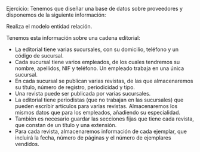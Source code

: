 Ejercicio:
Tenemos que diseñar una base de datos sobre proveedores y disponemos de la siguiente información:

Realiza el modelo entidad relación.

Tenemos esta información sobre una cadena editorial:

* La editorial tiene varias sucursales, con su domicilio, teléfono y un código de
sucursal.
* Cada sucursal tiene varios empleados, de los cuales tendremos su nombre,
apellidos, NIF y teléfono. Un empleado trabaja en una única sucursal.
* En cada sucursal se publican varias revistas, de las que almacenaremos su título,
número de registro, periodicidad y tipo.
* Una revista puede ser publicada por varias sucursales.
* La editorial tiene periodistas (que no trabajan en las sucursales) que pueden
escribir artículos para varias revistas. Almacenaremos los mismos datos que para
los empleados, añadiendo su especialidad.
* También es necesario guardar las secciones fijas que tiene cada revista, que
constan de un título y una extensión.
* Para cada revista, almacenaremos información de cada ejemplar, que incluirá la
fecha, número de páginas y el número de ejemplares vendidos.